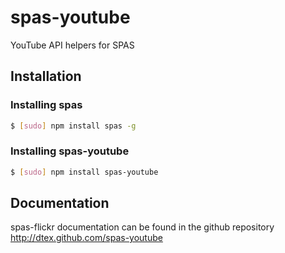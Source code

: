 # spas-youtube
YouTube API helpers for SPAS

## Installation

### Installing spas
``` bash
$ [sudo] npm install spas -g
```

### Installing spas-youtube
``` bash
$ [sudo] npm install spas-youtube
```

## Documentation
spas-flickr documentation can be found in the github repository http://dtex.github.com/spas-youtube
